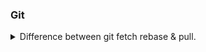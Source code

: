 ### Git

<details>
<summary>Difference between git fetch rebase  & pull.</code></summary><br><b>

`git fetch` is used to retrieve changes from a remote repository to your local repository. It doesn't change your local working branch.

* It fetches the latest commits, branches, and tags from the remote repository but does not automatically integrate them into your local branch.

* It's a non-destructive operation and is often used to check for changes on the remote without affecting your local work.

`git rebase` is used to integrate changes from one branch into another by moving or replaying the commits from your local branch on top of a different branch.

* It is typically used to keep your branch history linear and avoid unnecessary merge commits.

* It is helpful when you want to incorporate changes from the remote repository into your local branch and make it appear as if you had made your changes on top of the latest remote commits.

`git pull` is a combination of git fetch and git merge. It fetches changes from the remote repository and automatically merges them into your current branch.

* It's a convenient way to update your local branch with the latest changes from the remote, but it can introduce merge commits, especially if there are conflicting changes.

* By default, git pull performs a merge, but you can configure it to perform a rebase using the --rebase option.

</b></details>
